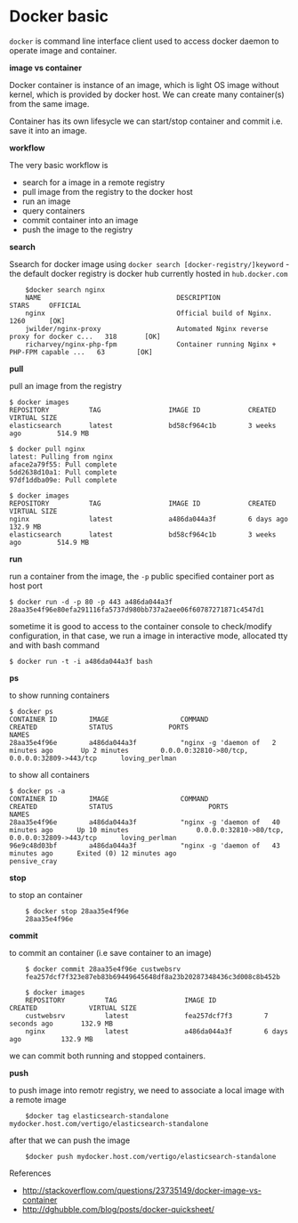 
# Docker basic

`docker` is command line interface client used to access docker daemon to operate image and container. 

**image vs container**

Docker container is instance of an image, which is light OS image without kernel, which is provided by docker host. We can create many container(s) from the same image.

Container has its own lifesycle we can start/stop container and commit i.e. save it into an image.

**workflow**

The very basic workflow is

* search for a image in a remote registry
* pull image from the registry to the docker host
* run an image
* query containers
* commit container into an image
* push the image to the registry

**search**

Ssearch for docker image using `docker search [docker-registry/]keyword` - the default docker registry is docker hub currently hosted in `hub.docker.com`

        $docker search nginx
        NAME                                  DESCRIPTION                                     STARS     OFFICIAL 
        nginx                                 Official build of Nginx.                        1260      [OK]
        jwilder/nginx-proxy                   Automated Nginx reverse proxy for docker c...   318       [OK]
        richarvey/nginx-php-fpm               Container running Nginx + PHP-FPM capable ...   63        [OK]

**pull**

pull an image from the registry

    $ docker images
    REPOSITORY          TAG                 IMAGE ID            CREATED             VIRTUAL SIZE
    elasticsearch       latest              bd58cf964c1b        3 weeks ago         514.9 MB

    $ docker pull nginx
    latest: Pulling from nginx
    aface2a79f55: Pull complete
    5dd2638d10a1: Pull complete
    97df1ddba09e: Pull complete
    
    $ docker images
    REPOSITORY          TAG                 IMAGE ID            CREATED             VIRTUAL SIZE
    nginx               latest              a486da044a3f        6 days ago          132.9 MB
    elasticsearch       latest              bd58cf964c1b        3 weeks ago         514.9 MB

**run**

run a container from the image, the `-p` public specified container port as host port 

    $ docker run -d -p 80 -p 443 a486da044a3f
    28aa35e4f96e80efa291116fa5737d980bb737a2aee06f60787271871c4547d1

sometime it is good to access to the container console to check/modify configuration, in that case, we run a image in interactive mode, allocated tty and with bash command

    $ docker run -t -i a486da044a3f bash

**ps**

to show running containers

    $ docker ps
    CONTAINER ID        IMAGE                  COMMAND                CREATED             STATUS              PORTS                                              NAMES
    28aa35e4f96e        a486da044a3f           "nginx -g 'daemon of   2 minutes ago       Up 2 minutes        0.0.0.0:32810->80/tcp, 0.0.0.0:32809->443/tcp      loving_perlman

to show all containers

    $ docker ps -a
    CONTAINER ID        IMAGE                  COMMAND                CREATED             STATUS                        PORTS                                              NAMES
    28aa35e4f96e        a486da044a3f           "nginx -g 'daemon of   40 minutes ago      Up 10 minutes                 0.0.0.0:32810->80/tcp, 0.0.0.0:32809->443/tcp      loving_perlman
    96e9c48d03bf        a486da044a3f           "nginx -g 'daemon of   43 minutes ago      Exited (0) 12 minutes ago                                                        pensive_cray

**stop**

to stop an container

        $ docker stop 28aa35e4f96e
        28aa35e4f96e

**commit**

to commit an container (i.e save container to an image)

        $ docker commit 28aa35e4f96e custwebsrv
        fea257dcf7f323e87eb83b69449645648df8a23b20287348436c3d008c8b452b

        $ docker images
        REPOSITORY          TAG                 IMAGE ID            CREATED             VIRTUAL SIZE
        custwebsrv          latest              fea257dcf7f3        7 seconds ago       132.9 MB
        nginx               latest              a486da044a3f        6 days ago          132.9 MB

we can commit both running and stopped containers.

**push**

to push image into remotr registry, we need to associate a local image with a remote image

        $docker tag elasticsearch-standalone mydocker.host.com/vertigo/elasticsearch-standalone
        
after that we can push the image

        $docker push mydocker.host.com/vertigo/elasticsearch-standalone
        

References

* http://stackoverflow.com/questions/23735149/docker-image-vs-container
* http://dghubble.com/blog/posts/docker-quicksheet/
